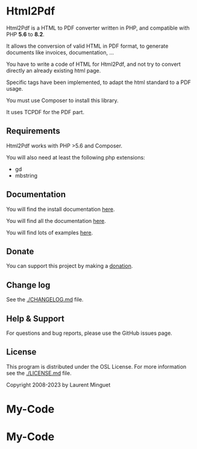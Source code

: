 # Html2Pdf

Html2Pdf is a HTML to PDF converter written in PHP, and compatible with PHP **5.6** to **8.2**.

It allows the conversion of valid HTML in PDF format, to generate documents like invoices, documentation, ...

You have to write a code of HTML for Html2Pdf, and not try to convert directly an already existing html page.

Specific tags have been implemented, to adapt the html standard to a PDF usage.

You must use Composer to install this library.

It uses TCPDF for the PDF part.

## Requirements

Html2Pdf works with PHP >5.6 and Composer.

You will also need at least the following php extensions:

* gd
* mbstring

## Documentation

You will find the install documentation [here](./doc/install.md).

You will find all the documentation [here](./doc/README.md).

You will find lots of examples [here](./examples/).

## Donate

You can support this project by making a [donation](http://html2pdf.fr/en/donate).

## Change log

See the [./CHANGELOG.md](./CHANGELOG.md) file.

## Help & Support

For questions and bug reports, please use the GitHub issues page.

## License

This program is distributed under the OSL License. For more information see the [./LICENSE.md](./LICENSE.md) file.

Copyright 2008-2023 by Laurent Minguet
# My-Code
# My-Code
